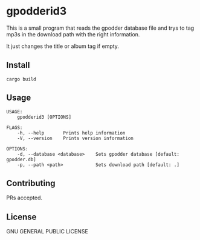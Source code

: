 # gpodderid3

This is a small program that reads the gpodder database file and trys to tag
mp3s in the download path with the right information.

It just changes the title or album tag if empty.

## Install

```
cargo build
```

## Usage

```
USAGE:
    gpodderid3 [OPTIONS]

FLAGS:
    -h, --help       Prints help information
    -V, --version    Prints version information

OPTIONS:
    -d, --database <database>    Sets gpodder database [default: gpodder.db]
    -p, --path <path>            Sets download path [default: .]
```

## Contributing

PRs accepted.

## License

GNU GENERAL PUBLIC LICENSE
